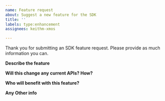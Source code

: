 ```yaml
---
name: Feature request
about: Suggest a new feature for the SDK
title: ''
labels: type:enhancement
assignees: keithm-xmos

---
```


Thank you for submitting an SDK feature request. Please provide as much information you can.

**Describe the feature**

**Will this change any current APIs? How?**

**Who will benefit with this feature?**

**Any Other info**
